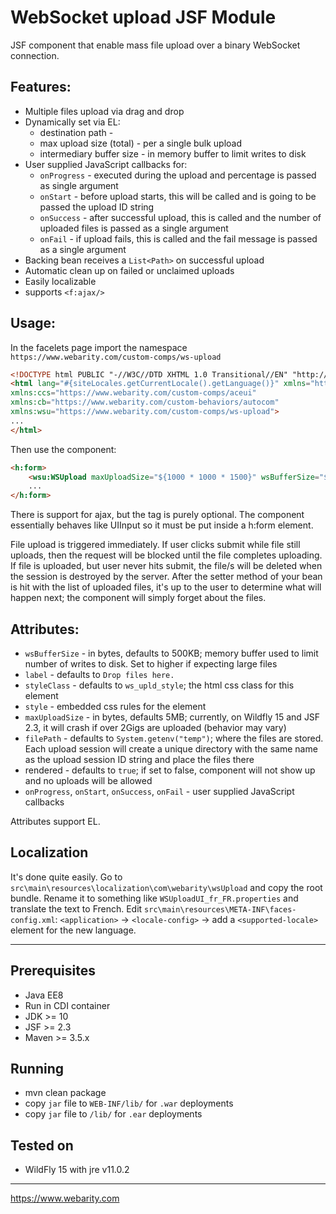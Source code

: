 # WebSocket upload JSF Module

JSF component that enable mass file upload over a binary WebSocket connection.

## Features:
* Multiple files upload via drag and drop
* Dynamically set via EL:
    * destination path - 
    * max upload size (total) - per a single bulk upload
    * intermediary buffer size - in memory buffer to limit writes to disk
* User supplied JavaScript callbacks for:
    * `onProgress` - executed during the upload and percentage is passed as single argument
    * `onStart` - before upload starts, this will be called and is going to be passed the upload ID string
    * `onSuccess` - after successful upload, this is called and the number of uploaded files is passed as a single argument
    * `onFail` - if upload fails, this is called and the fail message is passed as a single argument
* Backing bean receives a `List<Path>` on successful upload
* Automatic clean up on failed or unclaimed uploads
* Easily localizable
* supports `<f:ajax/>`

## Usage:

In the facelets page import the namespace `https://www.webarity.com/custom-comps/ws-upload`

```html
<!DOCTYPE html PUBLIC "-//W3C//DTD XHTML 1.0 Transitional//EN" "http://www.w3.org/TR/xhtml1/DTD/xhtml1-transitional.dtd">
<html lang="#{siteLocales.getCurrentLocale().getLanguage()}" xmlns="http://www.w3.org/1999/xhtml" xmlns:h="http://xmlns.jcp.org/jsf/html" xmlns:f="http://xmlns.jcp.org/jsf/core" xmlns:ui="http://java.sun.com/jsf/facelets" xmlns:h5a="http://xmlns.jcp.org/jsf/passthrough" xmlns:h5e="http://xmlns.jcp.org/jsf"
xmlns:ccs="https://www.webarity.com/custom-comps/aceui"
xmlns:cb="https://www.webarity.com/custom-behaviors/autocom"
xmlns:wsu="https://www.webarity.com/custom-comps/ws-upload">
...
</html>
```

Then use the component:

```html
<h:form>
    <wsu:WSUpload maxUploadSize="${1000 * 1000 * 1500}" wsBufferSize="${1000 * 1000 * 30}" value="#{someBean.files}" filePath="#{someBean.filePath}" />
    ...
</h:form>
```

There is support for ajax, but the tag is purely optional. The component essentially behaves like UIInput so it must be put inside a h:form element.

File upload is triggered immediately. If user clicks submit while file still uploads, then the request will be blocked until the file completes uploading. If file is uploaded, but user never hits submit, the file/s will be deleted when the session is destroyed by the server. After the setter method of your bean is hit with the list of uploaded files, it's up to the user to determine what will happen next; the component will simply forget about the files.

## Attributes:

* `wsBufferSize` - in bytes, defaults to 500KB; memory buffer used to limit number of writes to disk. Set to higher if expecting large files
* `label` - defaults to `Drop files here.`
* `styleClass` - defaults to `ws_upld_style`; the html css class for this element
* `style` - embedded css rules for the element
* `maxUploadSize` - in bytes, defaults 5MB; currently, on Wildfly 15 and JSF 2.3, it will crash if over 2Gigs are uploaded (behavior may vary)
* `filePath` - defaults to `System.getenv("temp")`; where the files are stored. Each upload session will create a unique directory with the same name as the upload session ID string and place the files there
* rendered - defaults to `true`; if set to false, component will not show up and no uploads will be allowed
* `onProgress`, `onStart`, `onSuccess`, `onFail` - user supplied JavaScript callbacks

Attributes support EL.

## Localization

It's done quite easily. Go to `src\main\resources\localization\com\webarity\wsUpload` and copy the root bundle. Rename it to something like `WSUploadUI_fr_FR.properties` and translate the text to French. Edit `src\main\resources\META-INF\faces-config.xml`: `<application>` -> `<locale-config>` -> add a `<supported-locale>` element for the new language.

---

## Prerequisites
* Java EE8
* Run in CDI container
* JDK >= 10
* JSF >= 2.3
* Maven >= 3.5.x

## Running
* mvn clean package
* copy `jar` file to `WEB-INF/lib/` for `.war` deployments
* copy `jar` file to `/lib/` for `.ear` deployments

## Tested on
* WildFly 15 with jre v11.0.2

---

https://www.webarity.com